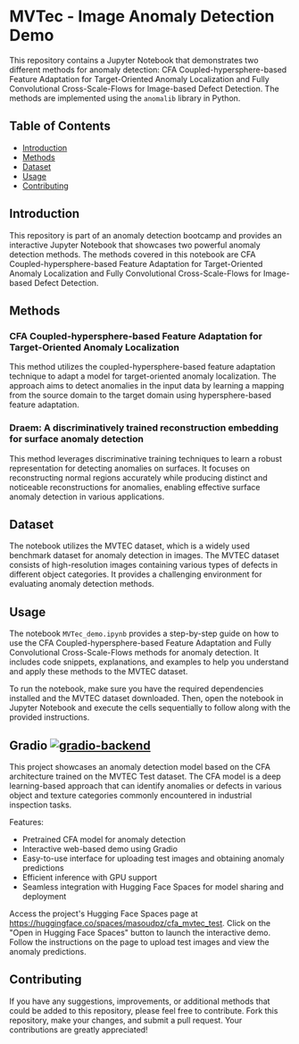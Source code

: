 
# MVTec - Image Anomaly Detection Demo

This repository contains a Jupyter Notebook that demonstrates two different methods for anomaly detection: CFA Coupled-hypersphere-based Feature Adaptation for Target-Oriented Anomaly Localization and Fully Convolutional Cross-Scale-Flows for Image-based Defect Detection. The methods are implemented using the `anomalib` library in Python.

## Table of Contents

- [Introduction](#introduction)
- [Methods](#methods)
- [Dataset](#dataset)
- [Usage](#usage)
- [Contributing](#contributing)

## Introduction

This repository is part of an anomaly detection bootcamp and provides an interactive Jupyter Notebook that showcases two powerful anomaly detection methods. The methods covered in this notebook are CFA Coupled-hypersphere-based Feature Adaptation for Target-Oriented Anomaly Localization and Fully Convolutional Cross-Scale-Flows for Image-based Defect Detection.

## Methods

### CFA Coupled-hypersphere-based Feature Adaptation for Target-Oriented Anomaly Localization

This method utilizes the coupled-hypersphere-based feature adaptation technique to adapt a model for target-oriented anomaly localization. The approach aims to detect anomalies in the input data by learning a mapping from the source domain to the target domain using hypersphere-based feature adaptation.

### Draem: A discriminatively trained reconstruction embedding for surface anomaly detection

This method leverages discriminative training techniques to learn a robust representation for detecting anomalies on surfaces. It focuses on reconstructing normal regions accurately while producing distinct and noticeable reconstructions for anomalies, enabling effective surface anomaly detection in various applications.

## Dataset

The notebook utilizes the MVTEC dataset, which is a widely used benchmark dataset for anomaly detection in images. The MVTEC dataset consists of high-resolution images containing various types of defects in different object categories. It provides a challenging environment for evaluating anomaly detection methods.

## Usage

The notebook `MVTec_demo.ipynb` provides a step-by-step guide on how to use the CFA Coupled-hypersphere-based Feature Adaptation and Fully Convolutional Cross-Scale-Flows methods for anomaly detection. It includes code snippets, explanations, and examples to help you understand and apply these methods to the MVTEC dataset.

To run the notebook, make sure you have the required dependencies installed and the MVTEC dataset downloaded. Then, open the notebook in Jupyter Notebook and execute the cells sequentially to follow along with the provided instructions.

## Gradio [![gradio-backend](https://github.com/gradio-app/gradio/actions/workflows/backend.yml/badge.svg)](https://huggingface.co/spaces/masoudpz/cfa_mvtec_test)
This project showcases an anomaly detection model based on the CFA architecture trained on the MVTEC Test dataset. The CFA model is a deep learning-based approach that can identify anomalies or defects in various object and texture categories commonly encountered in industrial inspection tasks.

Features:
- Pretrained CFA model for anomaly detection
- Interactive web-based demo using Gradio
- Easy-to-use interface for uploading test images and obtaining anomaly predictions
- Efficient inference with GPU support
- Seamless integration with Hugging Face Spaces for model sharing and deployment
  
Access the project's Hugging Face Spaces page at https://huggingface.co/spaces/masoudpz/cfa_mvtec_test.
Click on the "Open in Hugging Face Spaces" button to launch the interactive demo.
Follow the instructions on the page to upload test images and view the anomaly predictions.

## Contributing

If you have any suggestions, improvements, or additional methods that could be added to this repository, please feel free to contribute. Fork this repository, make your changes, and submit a pull request. Your contributions are greatly appreciated!
